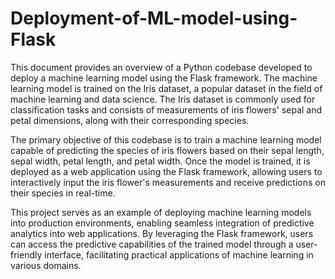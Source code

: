 # Deployment-of-ML-model-using-Flask
This document provides an overview of a Python codebase developed to deploy a machine learning model using the Flask framework. The machine learning model is trained on the Iris dataset, a popular dataset in the field of machine learning and data science. The Iris dataset is commonly used for classification tasks and consists of measurements of iris flowers' sepal and petal dimensions, along with their corresponding species.

The primary objective of this codebase is to train a machine learning model capable of predicting the species of iris flowers based on their sepal length, sepal width, petal length, and petal width. Once the model is trained, it is deployed as a web application using the Flask framework, allowing users to interactively input the iris flower's measurements and receive predictions on their species in real-time.

This project serves as an example of deploying machine learning models into production environments, enabling seamless integration of predictive analytics into web applications. By leveraging the Flask framework, users can access the predictive capabilities of the trained model through a user-friendly interface, facilitating practical applications of machine learning in various domains.
